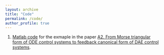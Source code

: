 ```yaml
---
layout: archive
title: "Code"
permalink: /code/
author_profile: true
---
```


 
1.  [Matlab code](http://chenyahao.github.io/_code/Code_FBCF)  for the exmaple in the paper [A2. From Morse triangular form of ODE control systems to feedback canonical form of DAE control systems](http://chenyahao.github.io/files/A2From.pdf).


